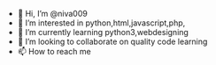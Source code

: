 - 👋 Hi, I’m @niva009
- 👀 I’m interested in python,html,javascript,php,
- 🌱 I’m currently learning python3,webdesigning
- 💞️ I’m looking to collaborate on  quality code learning
- 📫 How to reach me 

<!---
niva009/niva009 is a ✨ special ✨ repository because its `README.md` (this file) appears on your GitHub profile.
You can click the Preview link to take a look at your changes.
--->
